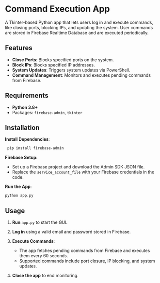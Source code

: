 # Command Execution App

A Tkinter-based Python app that lets users log in and execute commands, like closing ports, blocking IPs, and updating the system. User commands are stored in Firebase Realtime Database and are executed periodically.

## Features

- **Close Ports**: Blocks specified ports on the system.
- **Block IPs**: Blocks specified IP addresses.
- **System Updates**: Triggers system updates via PowerShell.
- **Command Management**: Monitors and executes pending commands from Firebase.

## Requirements

- **Python 3.8+**
- Packages: `firebase-admin`, `tkinter`

## Installation

**Install Dependencies**:

```bash
 pip install firebase-admin
```

**Firebase Setup**:

- Set up a Firebase project and download the Admin SDK JSON file.
- Replace the `service_account_file` with your Firebase credentials in the code.

**Run the App**:

```bash
python app.py
```

## Usage

1. **Run** `app.py` to start the GUI.
2. **Log in** using a valid email and password stored in Firebase.
3. **Execute Commands**:

   - The app fetches pending commands from Firebase and executes them every 60 seconds.
   - Supported commands include port closure, IP blocking, and system updates.

4. **Close the app** to end monitoring.
